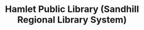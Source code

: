 ---
layout: repo
title: "Hamlet Public Library (Sandhill Regional Library System)"
id: 5411
permalink: repos/5411/
---